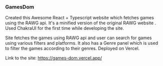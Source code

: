 ### GamesDom

Created this Awesome React + Typescript website which fetches games using the RAWG api.
It's a minified version of the original RAWG website .
Used ChakraUI for the first time while developing the site. 

Site fetches the games using RAWG api and user can search for games using various filters and platforms.
It also has a Genre panel which is used to filter the games according to their genres.
Deployed on Vercel.

Link to the site: https://games-dom.vercel.app/
